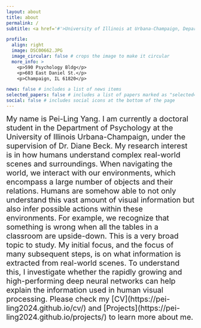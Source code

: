 ```yaml
---
layout: about
title: about
permalink: /
subtitle: <a href='#'>University of Illinois at Urbana-Champaign, Department of Psychology </a>.

profile:
  align: right
  image: DSC00662.JPG
  image_circular: false # crops the image to make it circular
  more_info: >
    <p>590 Psychology Bldg</p> 
    <p>603 East Daniel St.</p>
    <p>Champaign, IL 61820</p>

news: false # includes a list of news items
selected_papers: false # includes a list of papers marked as "selected={true}"
social: false # includes social icons at the bottom of the page
---
```


<span style="font-size:20px">
My name is Pei-Ling Yang. I am currently a doctoral student in the Department of Psychology at the University of Illinois Urbana-Champaign, under the supervision of Dr. Diane Beck.
</span>

<span style="font-size:20px">
My research interest is in how humans understand complex real-world scenes and surroundings. When navigating the world, we interact with our environments, which encompass a large number of objects and their relations. Humans are somehow able to not only understand this vast amount of visual information but also infer possible actions within these environments. For example, we recognize that something is wrong when all the tables in a classroom are upside-down.
</span>

<span style="font-size:20px">
This is a very broad topic to study. My initial focus, and the focus of many subsequent steps, is on what information is extracted from real-world scenes. To understand this, I investigate whether the rapidly growing and high-performing deep neural networks can help explain the information used in human visual processing.
</span>

<span style="font-size:20px">
Please check my [CV](https://pei-ling2024.github.io/cv/) and [Projects](https://pei-ling2024.github.io/projects/) to learn more about me.
</span>

